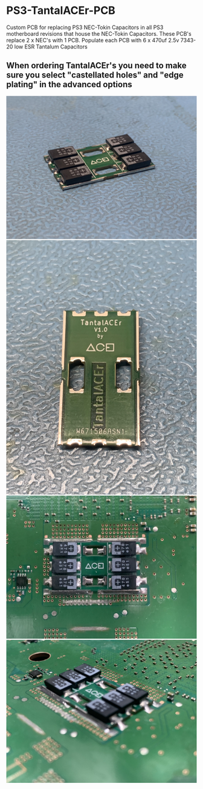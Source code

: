 # PS3-TantalACEr-PCB
Custom PCB for replacing PS3 NEC-Tokin Capacitors in all PS3 motherboard revisions that house the NEC-Tokin Capacitors. 
These PCB's replace 2 x NEC's with 1 PCB.
Populate each PCB with 6 x 470uf 2.5v 7343-20 low ESR Tantalum Capacitors


## When ordering TantalACEr's you need to make sure you select "castellated holes" and "edge plating" in the advanced options ##


​![GitHub Image](/IMG-7842.jpg)
​![GitHub Image](/IMG-7844.jpg)
​![GitHub Image](/IMG-7846.jpg)
​![GitHub Image](/IMG-7847.jpg)
